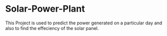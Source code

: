 # Solar-Power-Plant
This Project is used to predict the power generated on a particular day and also to find the effeciency of the solar panel.
